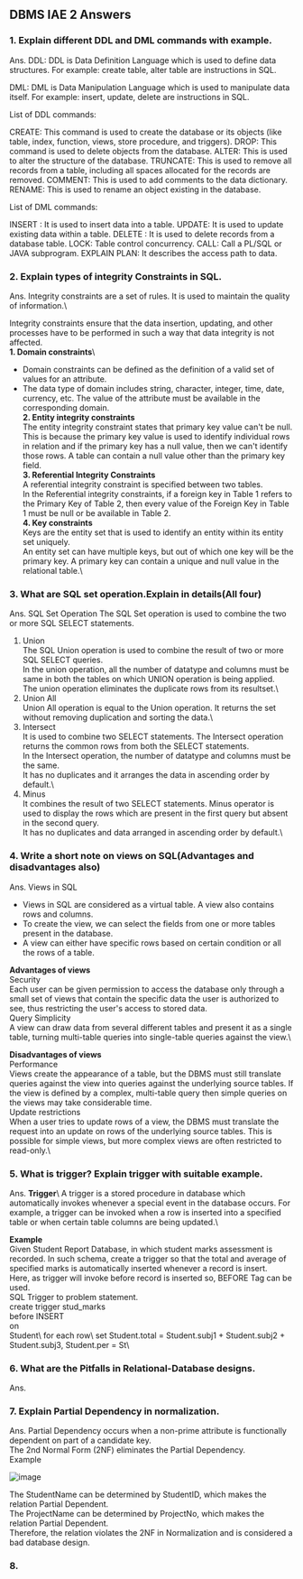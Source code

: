  ## DBMS IAE 2 Answers
 
 ### 1. Explain different DDL and DML commands with example.
 Ans. 
DDL:
DDL is Data Definition Language which is used to define data structures. For example: create table, alter table are instructions in SQL.

DML:
DML is Data Manipulation Language which is used to manipulate data itself. For example: insert, update, delete are instructions in SQL.

List of DDL commands: 

CREATE: This command is used to create the database or its objects (like table, index, function, views, store procedure, and triggers).
DROP: This command is used to delete objects from the database.
ALTER: This is used to alter the structure of the database.
TRUNCATE: This is used to remove all records from a table, including all spaces allocated for the records are removed.
COMMENT: This is used to add comments to the data dictionary.
RENAME: This is used to rename an object existing in the database.

List of DML commands: 

INSERT : It is used to insert data into a table.
UPDATE: It is used to update existing data within a table.
DELETE : It is used to delete records from a database table.
LOCK: Table control concurrency.
CALL: Call a PL/SQL or JAVA subprogram.
EXPLAIN PLAN: It describes the access path to data.

### 2. Explain types of integrity Constraints in SQL.
Ans. Integrity constraints are a set of rules. It is used to maintain the quality of information.\

Integrity constraints ensure that the data insertion, updating, and other processes have to be performed in such a way that data integrity is not affected.\
**1. Domain constraints**\
- Domain constraints can be defined as the definition of a valid set of values for an attribute.
- The data type of domain includes string, character, integer, time, date, currency, etc. The value of the attribute must be available in the corresponding domain.\
**2. Entity integrity constraints**\
The entity integrity constraint states that primary key value can't be null.\
This is because the primary key value is used to identify individual rows in relation and if the primary key has a null value, then we can't identify those rows.
A table can contain a null value other than the primary key field.\
**3. Referential Integrity Constraints**\
A referential integrity constraint is specified between two tables.\
In the Referential integrity constraints, if a foreign key in Table 1 refers to the Primary Key of Table 2, then every value of the Foreign Key in Table 1 must be null or be available in Table 2.\
**4. Key constraints**\
Keys are the entity set that is used to identify an entity within its entity set uniquely.\
An entity set can have multiple keys, but out of which one key will be the primary key. A primary key can contain a unique and null value in the relational table.\

### 3. What are SQL set operation.Explain in details(All four) 
Ans. SQL Set Operation
The SQL Set operation is used to combine the two or more SQL SELECT statements.
1. Union\
The SQL Union operation is used to combine the result of two or more SQL SELECT queries.\
In the union operation, all the number of datatype and columns must be same in both the tables on which UNION operation is being applied.\
The union operation eliminates the duplicate rows from its resultset.\
2. Union All\
Union All operation is equal to the Union operation. It returns the set without removing duplication and sorting the data.\
3. Intersect\
It is used to combine two SELECT statements. The Intersect operation returns the common rows from both the SELECT statements.\
In the Intersect operation, the number of datatype and columns must be the same.\
It has no duplicates and it arranges the data in ascending order by default.\
4. Minus\
It combines the result of two SELECT statements. Minus operator is used to display the rows which are present in the first query but absent in the second query.\
It has no duplicates and data arranged in ascending order by default.\

### 4. Write a short note on views on SQL(Advantages and disadvantages also)
Ans. Views in SQL
- Views in SQL are considered as a virtual table. A view also contains rows and columns.
- To create the view, we can select the fields from one or more tables present in the database.
- A view can either have specific rows based on certain condition or all the rows of a table.

**Advantages of views**\
Security\
Each user can be given permission to access the database only through a small set of views that contain the specific data the user is authorized to see, thus restricting the user's access to stored data.\
Query Simplicity\
A view can draw data from several different tables and present it as a single table, turning multi-table queries into single-table queries against the view.\

**Disadvantages of views**\
Performance\
Views create the appearance of a table, but the DBMS must still translate queries against the view into queries against the underlying source tables. If the view is defined by a complex, multi-table query then simple queries on the views may take considerable time.\
Update restrictions\
When a user tries to update rows of a view, the DBMS must translate the request into an update on rows of the underlying source tables. This is possible for simple views, but more complex views are often restricted to read-only.\

### 5. What is trigger? Explain trigger with suitable example.
Ans. **Trigger**\ A trigger is a stored procedure in database which automatically invokes whenever a special event in the database occurs. For example, a trigger can be invoked when a row is inserted into a specified table or when certain table columns are being updated.\

**Example**\
Given Student Report Database, in which student marks assessment is recorded. In such schema, create a trigger so that the total and average of specified marks is automatically inserted whenever a record is insert.\
Here, as trigger will invoke before record is inserted so, BEFORE Tag can be used.\
SQL Trigger to problem statement.\
create trigger stud_marks \
before INSERT \
on \
Student\ 
for each row\ 
set Student.total = Student.subj1 + Student.subj2 + Student.subj3, Student.per = St\

### 6. What are the Pitfalls in Relational-Database designs.
Ans.

### 7. Explain Partial Dependency in normalization.
Ans. 
Partial Dependency occurs when a non-prime attribute is functionally dependent on part of a candidate key.\
The 2nd Normal Form (2NF) eliminates the Partial Dependency.\
Example\
<StudentProject>

![image](https://user-images.githubusercontent.com/82268112/163270243-44eb23ef-4a42-431b-a53c-7b8ae12c6082.png)

The StudentName can be determined by StudentID, which makes the relation Partial Dependent.\
The ProjectName can be determined by ProjectNo, which makes the relation Partial Dependent.\
Therefore, the <StudentProject> relation violates the 2NF in Normalization and is considered a bad database design.
  
### 8. 






